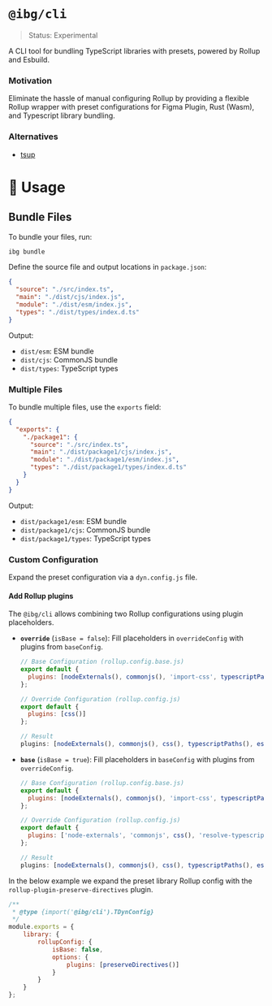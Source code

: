 # `@ibg/cli`
> Status: Experimental

A CLI tool for bundling TypeScript libraries with presets, powered by Rollup and Esbuild.

### Motivation
Eliminate the hassle of manual configuring Rollup by providing a flexible Rollup wrapper with preset configurations for Figma Plugin, Rust (Wasm), and Typescript library bundling. 

### Alternatives
- [tsup](https://github.com/egoist/tsup)

# 📖 Usage

## Bundle Files

To bundle your files, run:
```bash
ibg bundle
```

Define the source file and output locations in `package.json`:
```json
{
  "source": "./src/index.ts",
  "main": "./dist/cjs/index.js",
  "module": "./dist/esm/index.js",
  "types": "./dist/types/index.d.ts"
}
```
Output:
- `dist/esm`: ESM bundle
- `dist/cjs`: CommonJS bundle
- `dist/types`: TypeScript types

### Multiple Files

To bundle multiple files, use the `exports` field:
```json
{
  "exports": {
    "./package1": {
      "source": "./src/index.ts",
      "main": "./dist/package1/cjs/index.js",
      "module": "./dist/package1/esm/index.js",
      "types": "./dist/package1/types/index.d.ts"
    }
  }
}
```
Output:
- `dist/package1/esm`: ESM bundle
- `dist/package1/cjs`: CommonJS bundle
- `dist/package1/types`: TypeScript types

### Custom Configuration

Expand the preset configuration via a `dyn.config.js` file.

#### Add Rollup plugins

The `@ibg/cli` allows combining two Rollup configurations using plugin placeholders.

- **`override`** (`isBase = false`): Fill placeholders in `overrideConfig` with plugins from `baseConfig`.
  ```javascript
  // Base Configuration (rollup.config.base.js)
  export default {
    plugins: [nodeExternals(), commonjs(), 'import-css', typescriptPaths(), esbuild()]
  };

  // Override Configuration (rollup.config.js)
  export default {
    plugins: [css()]
  };

  // Result
  plugins: [nodeExternals(), commonjs(), css(), typescriptPaths(), esbuild()];
  ```

- **`base`** (`isBase = true`): Fill placeholders in `baseConfig` with plugins from `overrideConfig`.
  ```javascript
  // Base Configuration (rollup.config.base.js)
  export default {
    plugins: [nodeExternals(), commonjs(), 'import-css', typescriptPaths(), esbuild()]
  };

  // Override Configuration (rollup.config.js)
  export default {
    plugins: ['node-externals', 'commonjs', css(), 'resolve-typescript-paths', 'esbuild']
  };

  // Result
  plugins: [nodeExternals(), commonjs(), css(), typescriptPaths(), esbuild()];
  ```

In the below example we expand the preset library Rollup config with the `rollup-plugin-preserve-directives` plugin.

```js
/**
 * @type {import('@ibg/cli').TDynConfig}
 */
module.exports = {
	library: {
		rollupConfig: {
			isBase: false,
			options: {
				plugins: [preserveDirectives()]
			}
		}
	}
};
```



